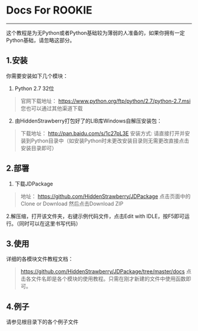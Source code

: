 ﻿Docs For ROOKIE
===============


----------


这个教程是为无Python或者Python基础较为薄弱的人准备的，如果你拥有一定Python基础，请忽略这部分。

1.安装
----
你需要安装如下几个模块：
1. Python 2.7 32位
>官网下载地址：
>https://www.python.org/ftp/python/2.7/python-2.7.msi
>您也可以通过其他渠道下载

2. 由HiddenStrawberry打包好了的LIB库Windows自解压安装包：
>下载地址：
>http://pan.baidu.com/s/1c27pL3E
>安装方式:
>请直接打开并安装到Python目录中（如安装Python时未更改安装目录则无需更改直接点击安装目录即可）

2.部署
----
1. 下载JDPackage
>地址：
>https://github.com/HiddenStrawberry/JDPackage
>点击页面中的 Clone or Download 然后点击Download ZIP

2.解压缩，打开该文件夹，右键示例代码文件，点击Edit with IDLE，按F5即可运行。（同时可以在这里书写代码）

3.使用
----
详细的各模块文件教程文档：
>https://github.com/HiddenStrawberry/JDPackage/tree/master/docs
点击各文件名即是各个模块的使用教程。只需在刚才新建的文件中使用函数即可。

4.例子
----
请参见根目录下的各个例子文件

